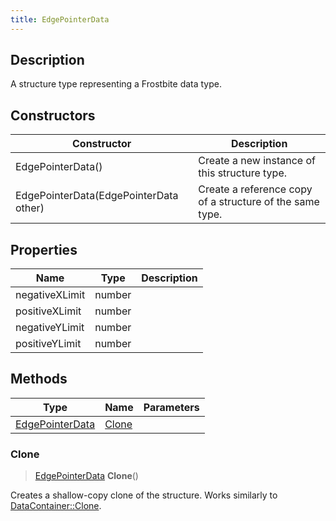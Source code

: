 ```yaml
---
title: EdgePointerData
---
```

## Description

A structure type representing a Frostbite data type.

## Constructors

| Constructor                            | Description                                              |
| -------------------------------------- | -------------------------------------------------------- |
| EdgePointerData()                      | Create a new instance of this structure type.            |
| EdgePointerData(EdgePointerData other) | Create a reference copy of a structure of the same type. |

## Properties

| Name           | Type   | Description |
| -------------- | ------ | ----------- |
| negativeXLimit | number |             |
| positiveXLimit | number |             |
| negativeYLimit | number |             |
| positiveYLimit | number |             |

## Methods

| Type                               | Name            | Parameters |
| ---------------------------------- | --------------- | ---------- |
| [EdgePointerData](/vext/ref/fb/edgepointerdata/) | [Clone](#clone) |            |

### Clone

> [EdgePointerData](/vext/ref/fb/edgepointerdata/) **Clone**()

Creates a shallow-copy clone of the structure. Works similarly to [DataContainer::Clone](/vext/ref/shared/class/datacontainer#clone).
